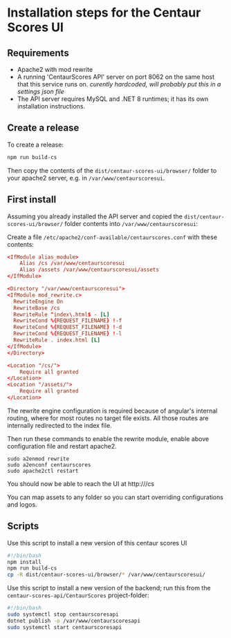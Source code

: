 # Installation steps for the Centaur Scores UI

## Requirements

- Apache2 with mod rewrite
- A running 'CentaurScores API' server on port 8062 on the same host that this service runs on.
  *curently hardcoded, will probably put this in a settings json file*
- The API server requires MySQL and .NET 8 runtimes; it has its own installation instructions.

## Create a release

To create a release:

```sh
npm run build-cs
```

Then copy the contents of the ```dist/centaur-scores-ui/browser/``` folder to your apache2 server, e.g. in ```/var/www/centaurscoresui```.

## First install

Assuming you already installed the API server and copied the ```dist/centaur-scores-ui/browser/``` folder contents into ```/var/www/centaurscoresui```:

Create a file ```/etc/apache2/conf-available/centaurscores.conf``` with these contents:

```conf
<IfModule alias_module>
    Alias /cs /var/www/centaurscoresui
    Alias /assets /var/www/centaurscoresui/assets
</IfModule>

<Directory "/var/www/centaurscoresui">
<IfModule mod_rewrite.c>
  RewriteEngine On
  RewriteBase /cs
  RewriteRule ^index\.html$ - [L]
  RewriteCond %{REQUEST_FILENAME} !-f
  RewriteCond %{REQUEST_FILENAME} !-d
  RewriteCond %{REQUEST_FILENAME} !-l
  RewriteRule . index.html [L]
</IfModule>
</Directory>

<Location "/cs/">
    Require all granted
</Location>
<Location "/assets/">
    Require all granted
</Location>
```

The rewrite engine configuration is required because of angular's internal routing, where for most routes no target file exists. All those routes are internally redirected to the index file.

Then run these commands to enable the rewrite module, enable above configuration file and restart apache2.

```
sudo a2enmod rewrite
sudo a2enconf centaurscores
sudo apache2ctl restart
```

You should now be able to reach the UI at http://<your-ip>/cs

You can map assets to any folder so you can start overriding configurations and logos.

## Scripts

Use this script to install a new version of this centaur scores UI

```bash
#!/bin/bash
npm install
npm run build-cs
cp -R dist/centaur-scores-ui/browser/* /var/www/centaurscoresui/
```

Use this script to install a new version of the backend; run this from the ```centaur-scores-api/CentaurScores``` project-folder:

```bash
#!/bin/bash
sudo systemctl stop centaurscoresapi
dotnet publish -o /var/www/centaurscoresapi
sudo systemctl start centaurscoresapi
```

